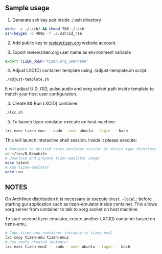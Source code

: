 ## Sample usage
1. Generate ssh key pair inside ./.ssh directory

```bash
mkdir -p ./.ssh/ && chmod 700 ./.ssh
ssh-keygen -b 4096 -f ./.ssh/id_rsa
```

2. Add public key to [review.tizen.org](https://review.tizen.org/gerrit/#/settings/ssh-keys)
website account.

3. Export review.tizen.org user name as environment variable

```bash
export TIZEN_USER='tizen.org_username'
```

4. Adjust LXC(D) container template using ./adjust-template.sh script.

```bash
./adjust-template.sh
```

It will adjust UID, GID, pulse audio and xorg socket path inside template
to match your host user configuration.

4. Create && Run LXC(D) container

```bash
./lxc.sh
```

5. To launch tizen-emulator execute on host machine:

```bash
lxc exec tizen-emu -- sudo --user ubuntu --login -- bash
```

This will launch interactive shell session. Inside it please execute:

```bash
# Navigate to desired tizen-emulator version && device type directory
cd ~/tes/6.0/mobile
# Download and prepare tizen-emulator image
make latest
# Run tizen-emulator
make run
```

## NOTES
On Archlinux distribution it is necessary to execute `xhost +local:`
before starting gui application such as tizen-emulator inside container.
This allows xorg server from container to talk to xorg socket on host machine.

To start second tizen-emulator, create another LXC(D) container based on tizne-emu.
```bash
# Copy tizen-emu container instance to tizen-emu2
lxc copy tizen-emu tizen-emu2
# Use newly created instance:
lxc exec tizen-emu2 -- sudo --user ubuntu --login -- bash
```
